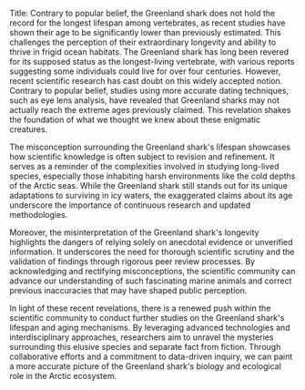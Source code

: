 Title: Contrary to popular belief, the Greenland shark does not hold the record for the longest lifespan among vertebrates, as recent studies have shown their age to be significantly lower than previously estimated. This challenges the perception of their extraordinary longevity and ability to thrive in frigid ocean habitats.
The Greenland shark has long been revered for its supposed status as the longest-living vertebrate, with various reports suggesting some individuals could live for over four centuries. However, recent scientific research has cast doubt on this widely accepted notion. Contrary to popular belief, studies using more accurate dating techniques, such as eye lens analysis, have revealed that Greenland sharks may not actually reach the extreme ages previously claimed. This revelation shakes the foundation of what we thought we knew about these enigmatic creatures.

The misconception surrounding the Greenland shark's lifespan showcases how scientific knowledge is often subject to revision and refinement. It serves as a reminder of the complexities involved in studying long-lived species, especially those inhabiting harsh environments like the cold depths of the Arctic seas. While the Greenland shark still stands out for its unique adaptations to surviving in icy waters, the exaggerated claims about its age underscore the importance of continuous research and updated methodologies.

Moreover, the misinterpretation of the Greenland shark's longevity highlights the dangers of relying solely on anecdotal evidence or unverified information. It underscores the need for thorough scientific scrutiny and the validation of findings through rigorous peer review processes. By acknowledging and rectifying misconceptions, the scientific community can advance our understanding of such fascinating marine animals and correct previous inaccuracies that may have shaped public perception.

In light of these recent revelations, there is a renewed push within the scientific community to conduct further studies on the Greenland shark's lifespan and aging mechanisms. By leveraging advanced technologies and interdisciplinary approaches, researchers aim to unravel the mysteries surrounding this elusive species and separate fact from fiction. Through collaborative efforts and a commitment to data-driven inquiry, we can paint a more accurate picture of the Greenland shark's biology and ecological role in the Arctic ecosystem.